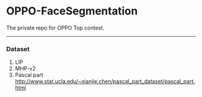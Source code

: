# OPPO-FaceSegmentation
The private repo for OPPO Top contest.

----------

### Dataset
1. LIP
2. MHP-v2
3. Pascal part http://www.stat.ucla.edu/~xianjie.chen/pascal_part_dataset/pascal_part.html